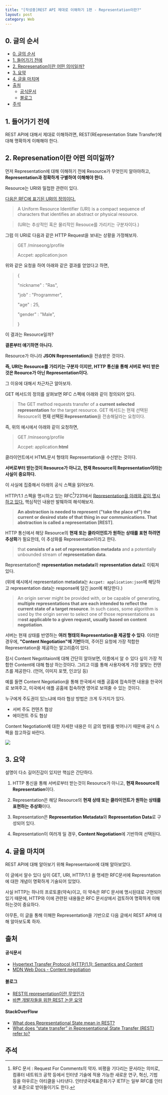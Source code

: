 ```yaml
---
title: "[작성중]REST API 제대로 이해하기 1편 - Representation이란?"
layout: post
category: Web
---
```




## 0. 글의 순서

- [0. 글의 순서](#0-글의-순서)
- [1. 들어가기 전에](#1-들어가기-전에)
- [2. Represenation이란 어떤 의미일까?](#2-represenation이란-어떤-의미일까)
- [3. 요약](#3-요약)
- [4. 글을 마치며](#4-글을-마치며)
- [출처](#출처)
    - [공식문서](#공식문서)
    - [블로그](#블로그)
- [주석](#주석)


## 1. 들어가기 전에

REST API에 대해서 제대로 이해하려면, REST(REepresentation State Transfer)에 대해 명확하게 이해해야 한다.

## 2. Represenation이란 어떤 의미일까?

먼저 Representation에 대해 이해하기 전에 Resource가 무엇인지 알아야하고, **Representation과 정확하게 구별하여 이해해야 한다.**

Resource는 URI와 밀첩한 관련이 있다.

[다음은 RFC에 표기된 URI의 정의이다.](https://datatracker.ietf.org/doc/html/rfc3986)

>A Uniform Resource Identifier (URI) is a compact sequence of
   characters that identifies an abstract or physical resource.
   
> (URI는 추상적인 혹은 물리적인 Resouce를 가리키는 구분자이다.)


그럼 이 URI로 다음과 같은 HTTP Request을 보내는 상황을 가정해보자.

> GET /minseong/profile
> 
> Accpet: application:json


위와 같은 요청을 하여 아래와 같은 결과를 얻었다고 하면,


> {
> 
>  "nickname" : "Ras",
> 
>  "job" : "Programmer",
> 
>   "age" : 25,
> 
>   "gender" : "Male",
> 
> }

이 결과는 Resource일까?

**결론부터 얘기하면 아니다.**

Resource가 아니라 **JSON Representation**을 전송받은 것이다.

**즉, URI는 Resource를 가리키는 구분자 이지만, HTTP 통신을 통해 서버로 부터 받은것은 Reource가 아닌 Representation이다.**

그 이유에 대해서 차근차근 알아보자.

GET 메서드의 정의를 살펴보면 RFC 스펙에 아래와 같이 정의되어 있다.

>The GET method requests transfer of a **current selected representation**
   for the target resource.
> GET 메서드는 현재 선택된 Resource의 **현재 선택된 Representation**을 전송해달라는 요청이다.

즉, 위의 예시에서 아래와 같이 요청하면,
> GET /minseong/profile
> 
> Accpet: application:**html**

클라이언트에서 HTML문서 형태의 Representation을 수신받는 것이다.


**서버로부터 받는것이 Resource가 아니고, 현재 Resource의 Representation이라는 사실이 중요하다.**

이 사실에 집중해서 아래의 공식 스펙을 읽어보자.

HTTP/1.1 스펙을 명시하고 있는 RFC[^1]7231에서 [Representation을 아래와 같이 명시하고 있다.](https://datatracker.ietf.org/doc/html/rfc7231#section-3)
핵심적인 내용만 발췌하여 해석해보자.

 
>    **An abstraction is needed to represent ("take the place of") the current
>    or desired state of that thing in our communications.  That
>    abstraction is called a representation [REST]**.
 
HTTP 통신에서 해당 Resource의 **현재 또는 클라이언트가 원하는 상태를 표현 하려면 추상화**가 필요한데,
이 추상화를 Representaion이라고 한다.
 
> that **consists of a set of representation metadata** and a
> potentially unbounded stream of **representation data**.
 
Representation은 **representation metadata**와 **representation data**로 이뤄져 있다.

(위에 예시에서 
representation metadata는 `Accpet: application:json`에 해당하고
representation data는 response에 담긴 json에 해당한다.)

>    An origin server might be provided with, or be capable of generating,
>    **multiple representations that are each intended to reflect the
>    current state of a target resource**.  In such cases, some algorithm is
>    used by the origin server to select one of those representations as
>    m**ost applicable to a given request, usually based on content
>    negotiation**.
> 

서버는 현재 상태를 반영하는 **여러 형태의 Representation을 제공할 수 있다**.
 이러한 경우에, **"Content Negotiation"에 기반**하여, 주어진 요청에 가장 적합한 Representation을 제공하는 알고리즘이 있다.


잠시 Content Negotitaion에 대해 간단히 알아보면, 이름에서 알 수 있다 싶이 가장 적합한 Content에 대해 협상 하는것이다. 그리고 이를 통해 사용자에게 가장 알맞는 컨텐츠를 제공한다. (언어, 이미지 포맷, 인코딩 등)

예를 들면 Content Negotiation을 통해 한국에서 애플 공홈에 접속하면 내용을 한국어로 보여주고, 미국에서 애플 공홈에 접속하면 영어로 보여줄 수 있는 것이다.

누구에게 주도권이 있느냐에 따라 협상 방법은 크게 두가지가 있다.

- 서버 주도 컨텐츠 협상 
- 에이전트 주도 협상

Content Negotiation에 대한 자세한 내용은 이 글의 범위를 벗어나기 때문에 공식 스펙을 참고하길 바란다.






![](https://mdn.mozillademos.org/files/13789/HTTPNego.png)

## 3. 요약

설명이 다소 길어진감이 있지만 핵심은 간단하다.

1. HTTP 통신을 통해 서버로부터 받는것이 Resource가 아니고, **현재 Resource의 Representation**이다.

2. Representation은 해당 Resource의 **현재 상태 또는 클라이언트가 원하는 상태를 표현하는 추상화**이다.

3. Representation은 **Representation Metadata**와 **Representation Data**로 구성되어 있다.

4. Representation이 여러개 일 경우, **Content Negotiation**에 기반하여 선택된다.


## 4. 글을 마치며

REST API에 대해 알아보기 위해 Representaion에 대해 알아보았다.

이 글에서 알수 있다 싶이 GET, URI, HTTP/1.1 을 명세한 RFC문서에 Represntation에 대한 개념이 명확하게 기술되어 있었다.

사실 HTTP는 하나의 프로토콜(약속)이고, 이 약속은 RFC 문서에 명시된대로 구현되어 있기 때문에, HTTP와 이에 관련된 내용들은 RFC 문서상에서 검토하여 명확하게 이해하는것이 중요하다.

아무튼, 이 글을 통해 이해한 Representation을 기반으로 다음 글에서 REST API에 대해 알아보도록 하자.

## 출처

#### 공식문서

- [Hypertext Transfer Protocol (HTTP/1.1): Semantics and Content](https://datatracker.ietf.org/doc/html/rfc7231#section-3)
- [MDN Web Docs - Content negotiation](https://developer.mozilla.org/ko/docs/Web/HTTP/Content_negotiation)


#### 블로그
- [REST의 representation이란 무엇인가](https://blog.npcode.com/2017/04/03/rest%ec%9d%98-representation%ec%9d%b4%eb%9e%80-%eb%ac%b4%ec%97%87%ec%9d%b8%ea%b0%80/)
- [바쁜 개발자들을 위한 REST 논문 요약
](https://blog.npcode.com/2017/03/02/%eb%b0%94%ec%81%9c-%ea%b0%9c%eb%b0%9c%ec%9e%90%eb%93%a4%ec%9d%84-%ec%9c%84%ed%95%9c-rest-%eb%85%bc%eb%ac%b8-%ec%9a%94%ec%95%bd/)

#### StackOverFlow


- [What does Representational State mean in REST?](https://stackoverflow.com/questions/10418105/what-does-representational-state-mean-in-rest)
- [What does “state transfer” in Representational State Transfer (REST) refer to?](https://stackoverflow.com/questions/4603653/what-does-state-transfer-in-representational-state-transfer-rest-refer-to)


## 주석

[^1]: RFC 문서 : Request For Comments의 약자.  비평을 기다리는 문서라는 의미로, 컴퓨터 네트워크 공학 등에서 인터넷 기술에 적용 가능한 새로운 연구, 혁신, 기법 등을 아우르는 아티클을 나타낸다. 인터넷국제표준화기구 IETF는 일부 RFC를 인터넷 표준으로 받아들이기도 한다.